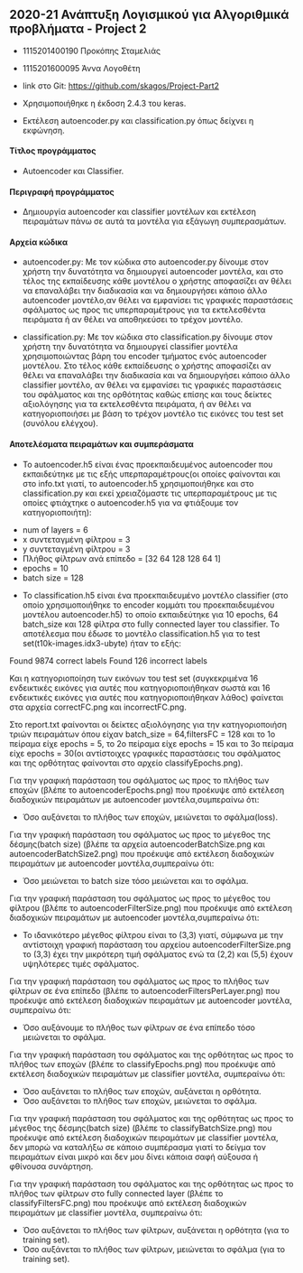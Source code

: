 ## 2020-21 Ανάπτυξη Λογισμικού για Αλγοριθμικά προβλήματα - Project 2

* 1115201400190  Προκόπης Σταμελιάς
* 1115201600095  Άννα Λογοθέτη

* link στο Git: https://github.com/skagos/Project-Part2

* Χρησιμοποιήθηκε η έκδοση 2.4.3 του keras.
* Εκτέλεση autoencoder.py και classification.py όπως δείχνει η εκφώνηση.

#### Τίτλος προγράμματος

- Autoencoder και Classifier.

#### Περιγραφή προγράμματος

- Δημιουργία autoencoder και classifier μοντέλων και εκτέλεση πειραμάτων πάνω σε αυτά τα μοντέλα για εξάγωγη συμπερασμάτων.

#### Αρχεία κώδικα

- autoencoder.py:
Με τον κώδικα στο autoencoder.py δίνουμε στον χρήστη την δυνατότητα να δημιουργεί autoencoder μοντέλα, και στο τέλος της εκπαίδευσης κάθε μοντέλου ο χρήστης αποφασίζει αν θέλει να επαναλάβει την διαδικασία και να δημιουργήσει κάποιο άλλο autoencoder μοντέλο,αν θέλει να εμφανίσει τις γραφικές παραστάσεις σφάλματος ως προς τις υπερπαραμέτρους για τα εκτελεσθέντα πειράματα ή αν θέλει να αποθηκεύσει το τρέχον μοντέλο.

- classification.py:
Με τον κώδικα στο classification.py δίνουμε στον χρήστη την δυνατότητα να δημιουργεί classifier μοντέλα χρησιμοποιώντας βάρη του encoder τμήματος ενός autoencoder μοντέλου. Στο τέλος κάθε εκπαίδευσης ο χρήστης αποφασίζει αν θέλει να επαναλάβει την διαδικασία και να δημιουργήσει κάποιο άλλο classifier μοντέλο, αν θέλει να εμφανίσει τις γραφικές παραστάσεις του σφάλματος και της ορθότητας καθώς επίσης και τους δείκτες αξιολόγησης για τα εκτελεσθέντα πειράματα, ή αν θέλει να κατηγοριοποιήσει με βάση το τρέχον μοντέλο τις εικόνες του test set (συνόλου ελέγχου).


#### Αποτελέσματα πειραμάτων και συμπεράσματα

- Το autoencoder.h5 είναι ένας προεκπαιδευμένος autoencoder που εκπαιδεύτηκε με τις εξής υπερπαραμέτρους(οι οποίες φαίνονται και στο info.txt γιατί, το autoencoder.h5 χρησιμοποιήθηκε και στο classification.py και εκεί χρειαζόμαστε τις υπερπαραμέτρους με τις οποίες φτιάχτηκε ο autoencoder.h5 για να φτιάξουμε τον κατηγοριοποιήτη):
* num of layers = 6
* x συντεταγμένη φίλτρου = 3
* y συντεταγμένη φίλτρου = 3
* Πλήθος φίλτρων ανά επίπεδο = [32 64 128 128 64 1]
* epochs = 10
* batch size = 128

- Το classification.h5 είναι ένα προεκπαιδευμένο μοντέλο classifier (στο οποίο χρησιμοποιήθηκε το encoder κομμάτι του προεκπαιδευμένου μοντέλου autoencoder.h5) το οποίο εκπαιδεύτηκε για 10 epochs, 64 batch_size και 128 φίλτρα στο fully connected layer του classifier. Το αποτέλεσμα που έδωσε το μοντέλο classification.h5 για το test set(t10k-images.idx3-ubyte) ήταν το εξής:

 Found 9874 correct labels
 Found 126 incorrect labels

Και η κατηγοριοποίηση των εικόνων του test set (συγκεκριμένα 16 ενδεικτικές εικόνες για αυτές που κατηγοριοποιήθηκαν σωστά και 16 ενδεικτικές εικόνες για αυτές που κατηγοριοποιήθηκαν λάθος) φαίνεται στα αρχεία correctFC.png και incorrectFC.png.

Στο report.txt φαίνονται οι δείκτες αξιολόγησης για την κατηγοριοποιήση τριών πειραμάτων όπου είχαν batch_size = 64,filtersFC = 128 και το 1ο πείραμα είχε epochs = 5, το 2ο πείραμα είχε epochs = 15 και το 3ο πείραμα είχε epochs = 30(οι αντίστοιχες γραφικές παραστάσεις του σφάλματος και της ορθότητας φαίνονται στο αρχείο classifyEpochs.png).

Για την γραφική παράσταση του σφάλματος ως προς το πλήθος των εποχών (βλέπε το autoencoderEpochs.png) που προέκυψε από εκτέλεση διαδοχικών πειραμάτων με autoencoder μοντέλα,συμπεραίνω ότι:
* Όσο αυξάνεται το πλήθος των εποχών, μειώνεται το σφάλμα(loss).

Για την γραφική παράσταση του σφάλματος ως προς το μέγεθος της δέσμης(batch size) (βλέπε τα αρχεία autoencoderBatchSize.png και autoencoderBatchSize2.png) που προέκυψε από εκτέλεση διαδοχικών πειραμάτων με autoencoder μοντέλα,συμπεραίνω ότι:
* Όσο μειώνεται το batch size τόσο μειώνεται και το σφάλμα.

Για την γραφική παράσταση του σφάλματος ως προς το μέγεθος του φίλτρου (βλέπε το autoencoderFilterSize.png) που προέκυψε από εκτέλεση διαδοχικών πειραμάτων με autoencoder μοντέλα,συμπεραίνω ότι:
* Το ιδανικότερο μέγεθος φίλτρου είναι το (3,3) γιατί, σύμφωνα με την αντίστοιχη γραφική παράσταση του αρχείου autoencoderFilterSize.png το (3,3) έχει την μικρότερη τιμή σφάλματος ενώ τα (2,2) και (5,5) έχουν υψηλότερες τιμές σφάλματος.

Για την γραφική παράσταση του σφάλματος ως προς το πλήθος των φίλτρων σε ένα επίπεδο (βλέπε το autoencoderFiltersPerLayer.png) που προέκυψε από εκτέλεση διαδοχικών πειραμάτων με autoencoder μοντέλα, συμπεραίνω ότι:
* Όσο αυξάνουμε το πλήθος των φίλτρων σε ένα επίπεδο τόσο μειώνεται το σφάλμα.

Για την γραφική παράσταση του σφάλματος και της ορθότητας ως προς το πλήθος των εποχών (βλέπε το classifyEpochs.png) που προέκυψε από εκτέλεση διαδοχικών πειραμάτων με classifier μοντέλα, συμπεραίνω ότι:
* Όσο αυξάνεται το πλήθος των εποχών, αυξάνεται η ορθότητα.
* Όσο αυξάνεται το πλήθος των εποχών, μειώνεται το σφάλμα.

Για την γραφική παράσταση του σφάλματος και της ορθότητας ως προς το μέγεθος της δέσμης(batch size) (βλέπε το classifyBatchSize.png) που προέκυψε από εκτέλεση διαδοχικών πειραμάτων με classifier μοντέλα, δεν μπορώ να καταλήξω σε κάποιο συμπέρασμα γιατί το δείγμα τον πειραμάτων είναι μικρό και δεν μου δίνει κάποια σαφή αύξουσα ή φθίνουσα συνάρτηση.

Για την γραφική παράσταση του σφάλματος και της ορθότητας ως προς το πλήθος των φίλτρων στο fully connected layer (βλέπε το classifyFiltersFC.png) που προέκυψε από εκτέλεση διαδοχικών πειραμάτων με classifier μοντέλα, συμπεραίνω ότι:
* Όσο αυξάνεται το πλήθος των φίλτρων, αυξάνεται η ορθότητα (για το training set).
* Όσο αυξάνεται το πλήθος των φίλτρων, μειώνεται το σφάλμα (για το training set).
